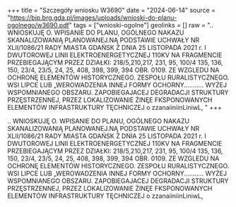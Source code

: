 +++
title = "Szczegóły wniosku W3690"
date = "2024-06-14"
source = "https://bip.brg.gda.pl/images/uploads/wnioski-do-planu-ogolnego/w3690.pdf"
tags = ["wnioski-ogolne"]
geolinks = []
raw = ".. WNIOSKUJĘ O. WPISANIE DO PLANU, OGÓLNEGO NAKAZU SKANALIZOWANIĄ PLANOWANEJ.NĄ PODSTAWIE UCHWAŁY NR XLII/1086/21 RADY MIASTA GDAŃSK Ż DNIA 25 LISTOPADA 2021 r. I DWUTOROWEJ LINII ELEKTROENERGETYCZNEJ 110KV NA FRAGMENCIE PRZEBIEGAJĄCYM PRZEZ DZIAŁKI: 218/5,210,217, 231, 95, 100/4 135, 136, 150, 23/4, 23/5, 24, 25, 408, 398, 399, 394 OBR. 0109. ZE WZGLEDU NA OCHRONĘ ELEMENTÓW HISTORYCZNEGO. ZESPOŁU RURALISTYCZNEGO. WSI LIPCE LUB „WEROWADZENIA INNEJ FORMY OCHORNY........... WYŻEJ WSPOMNIANEGO OBSZARU. ZAPOBIEGAJACEJ DEGRADACJI STRUKTURY PRZĘSTRZENNEJ, PRZEZ LOKALIZOWANIE ŻINĘE FKSPONOWANYCH ELEMENTÓW INFRASTRUKTURY TĘCHNICZEJ o zzanaiiniinLiniwL, "
+++

.. WNIOSKUJĘ O. WPISANIE DO PLANU, OGÓLNEGO NAKAZU SKANALIZOWANIĄ PLANOWANEJ.NĄ PODSTAWIE
UCHWAŁY NR XLII/1086/21 RADY MIASTA GDAŃSK Ż DNIA 25 LISTOPADA 2021 r.
I
DWUTOROWEJ LINII ELEKTROENERGETYCZNEJ 110KV NA FRAGMENCIE PRZEBIEGAJĄCYM PRZEZ DZIAŁKI:
218/5,210,217, 231, 95, 100/4 135, 136, 150, 23/4, 23/5, 24, 25, 408, 398, 399, 394 OBR. 0109. ZE WZGLEDU NA OCHRONĘ ELEMENTÓW
HISTORYCZNEGO. ZESPOŁU RURALISTYCZNEGO. WSI LIPCE LUB „WEROWADZENIA INNEJ FORMY OCHORNY...........
WYŻEJ WSPOMNIANEGO OBSZARU. ZAPOBIEGAJACEJ DEGRADACJI STRUKTURY PRZĘSTRZENNEJ, PRZEZ LOKALIZOWANIE
ŻINĘE FKSPONOWANYCH ELEMENTÓW INFRASTRUKTURY TĘCHNICZEJ o zzanaiiniinLiniwL,



